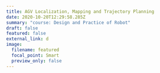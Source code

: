 ```yaml
---
title: AGV Localization, Mapping and Trajectory Planning
date: 2020-10-20T12:29:58.285Z
summary: "course: Design and Practice of Robot"
draft: false
featured: false
external_link: d
image:
  filename: featured
  focal_point: Smart
  preview_only: false
---
```

